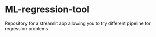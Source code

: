 # ML-regression-tool
Repository for a streamlit app allowing you to try different pipeline for regression problems
